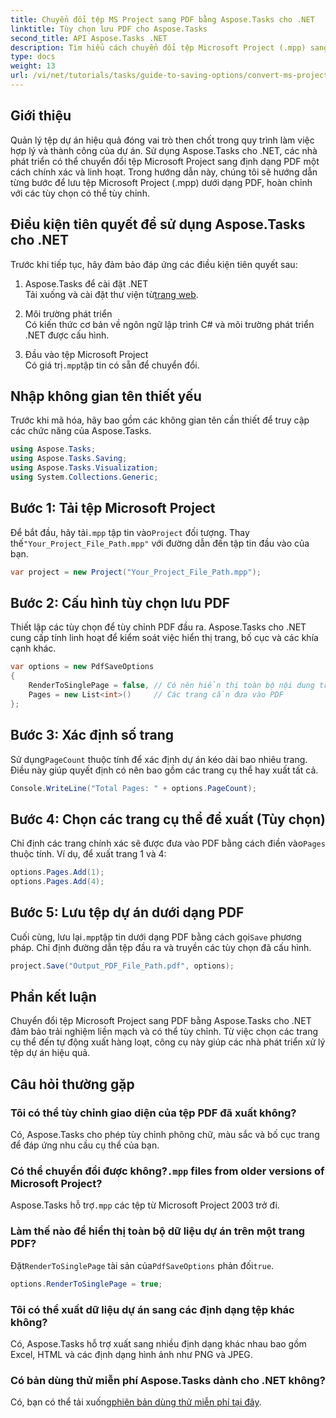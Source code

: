 ```yaml
---
title: Chuyển đổi tệp MS Project sang PDF bằng Aspose.Tasks cho .NET
linktitle: Tùy chọn lưu PDF cho Aspose.Tasks
second_title: API Aspose.Tasks .NET
description: Tìm hiểu cách chuyển đổi tệp Microsoft Project (.mpp) sang PDF bằng Aspose.Tasks cho .NET. Thực hiện theo hướng dẫn từng bước này để tùy chỉnh đầu ra PDF, chọn các trang cụ thể và tự động chuyển đổi hàng loạt.
type: docs
weight: 13
url: /vi/net/tutorials/tasks/guide-to-saving-options/convert-ms-project-files-to-pdf/
---
```

## Giới thiệu

Quản lý tệp dự án hiệu quả đóng vai trò then chốt trong quy trình làm việc hợp lý và thành công của dự án. Sử dụng Aspose.Tasks cho .NET, các nhà phát triển có thể chuyển đổi tệp Microsoft Project sang định dạng PDF một cách chính xác và linh hoạt. Trong hướng dẫn này, chúng tôi sẽ hướng dẫn từng bước để lưu tệp Microsoft Project (.mpp) dưới dạng PDF, hoàn chỉnh với các tùy chọn có thể tùy chỉnh.

## Điều kiện tiên quyết để sử dụng Aspose.Tasks cho .NET

Trước khi tiếp tục, hãy đảm bảo đáp ứng các điều kiện tiên quyết sau:

1. Aspose.Tasks để cài đặt .NET  
    Tải xuống và cài đặt thư viện từ[trang web](https://releases.aspose.com/tasks/net/).

2. Môi trường phát triển  
   Có kiến thức cơ bản về ngôn ngữ lập trình C# và môi trường phát triển .NET được cấu hình.

3. Đầu vào tệp Microsoft Project  
    Có giá trị`.mpp`tập tin có sẵn để chuyển đổi.

## Nhập không gian tên thiết yếu

Trước khi mã hóa, hãy bao gồm các không gian tên cần thiết để truy cập các chức năng của Aspose.Tasks. 

```csharp
using Aspose.Tasks;
using Aspose.Tasks.Saving;
using Aspose.Tasks.Visualization;
using System.Collections.Generic;
```

## Bước 1: Tải tệp Microsoft Project

 Để bắt đầu, hãy tải`.mpp` tập tin vào`Project` đối tượng. Thay thế`"Your_Project_File_Path.mpp"` với đường dẫn đến tập tin đầu vào của bạn.

```csharp
var project = new Project("Your_Project_File_Path.mpp");
```

## Bước 2: Cấu hình tùy chọn lưu PDF

Thiết lập các tùy chọn để tùy chỉnh PDF đầu ra. Aspose.Tasks cho .NET cung cấp tính linh hoạt để kiểm soát việc hiển thị trang, bố cục và các khía cạnh khác.

```csharp
var options = new PdfSaveOptions
{
    RenderToSinglePage = false, // Có nên hiển thị toàn bộ nội dung trên một trang duy nhất không
    Pages = new List<int>()     // Các trang cần đưa vào PDF
};
```

## Bước 3: Xác định số trang

 Sử dụng`PageCount` thuộc tính để xác định dự án kéo dài bao nhiêu trang. Điều này giúp quyết định có nên bao gồm các trang cụ thể hay xuất tất cả.

```csharp
Console.WriteLine("Total Pages: " + options.PageCount);
```

## Bước 4: Chọn các trang cụ thể để xuất (Tùy chọn)

 Chỉ định các trang chính xác sẽ được đưa vào PDF bằng cách điền vào`Pages` thuộc tính. Ví dụ, để xuất trang 1 và 4:

```csharp
options.Pages.Add(1);
options.Pages.Add(4);
```

## Bước 5: Lưu tệp dự án dưới dạng PDF

 Cuối cùng, lưu lại`.mpp`tập tin dưới dạng PDF bằng cách gọi`Save` phương pháp. Chỉ định đường dẫn tệp đầu ra và truyền các tùy chọn đã cấu hình.

```csharp
project.Save("Output_PDF_File_Path.pdf", options);
```

## Phần kết luận

Chuyển đổi tệp Microsoft Project sang PDF bằng Aspose.Tasks cho .NET đảm bảo trải nghiệm liền mạch và có thể tùy chỉnh. Từ việc chọn các trang cụ thể đến tự động xuất hàng loạt, công cụ này giúp các nhà phát triển xử lý tệp dự án hiệu quả.

## Câu hỏi thường gặp

### Tôi có thể tùy chỉnh giao diện của tệp PDF đã xuất không?
Có, Aspose.Tasks cho phép tùy chỉnh phông chữ, màu sắc và bố cục trang để đáp ứng nhu cầu cụ thể của bạn.

###  Có thể chuyển đổi được không?`.mpp` files from older versions of Microsoft Project?
 Aspose.Tasks hỗ trợ`.mpp` các tệp từ Microsoft Project 2003 trở đi.

### Làm thế nào để hiển thị toàn bộ dữ liệu dự án trên một trang PDF?
 Đặt`RenderToSinglePage` tài sản của`PdfSaveOptions` phản đối`true`.

```csharp
options.RenderToSinglePage = true;
```

### Tôi có thể xuất dữ liệu dự án sang các định dạng tệp khác không?
Có, Aspose.Tasks hỗ trợ xuất sang nhiều định dạng khác nhau bao gồm Excel, HTML và các định dạng hình ảnh như PNG và JPEG.

### Có bản dùng thử miễn phí Aspose.Tasks dành cho .NET không?
 Có, bạn có thể tải xuống[phiên bản dùng thử miễn phí tại đây](https://releases.aspose.com/).